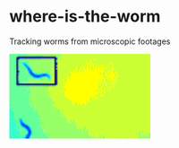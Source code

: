 # where-is-the-worm
Tracking worms from microscopic footages

<img src = "images/multi_worm_track.gif" width = "50%"/>
